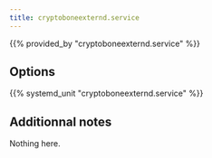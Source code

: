 ```yaml
---
title: cryptoboneexternd.service
---
```


{{% provided_by "cryptoboneexternd.service" %}}

## Options

{{% systemd_unit "cryptoboneexternd.service" %}}

## Additionnal notes

Nothing here.